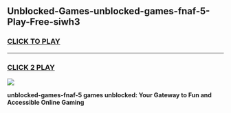 
## Unblocked-Games-unblocked-games-fnaf-5-Play-Free-siwh3
<h3>
<a href="https://premium76.site?title=unblocked-games-fnaf-5&ref=21A">CLICK TO PLAY</a></h3>
<hr>

<h3>
<a href="https://premium76.site?title=unblocked-games-fnaf-5&ref=21A">CLICK 2 PLAY</a>
  
</h3>

<a href="https://premium76.site?title=unblocked-games-fnaf-5&ref=21A"><img src="https://clearcache.store/games.png"></a>


**unblocked-games-fnaf-5 games unblocked: Your Gateway to Fun and Accessible Online Gaming**
